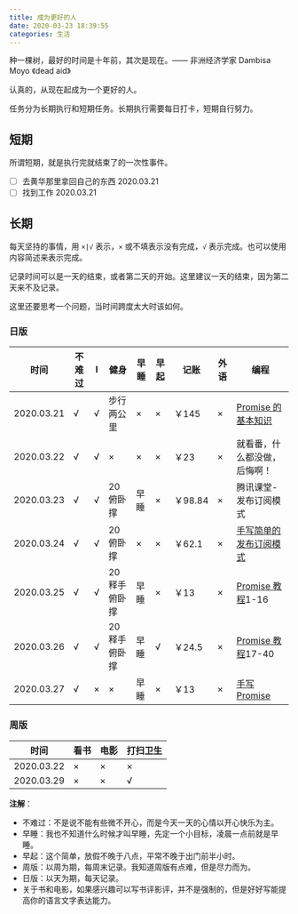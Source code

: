 ```yaml
---
title: 成为更好的人
date: 2020-03-23 18:39:55
categories: 生活
---
```


种一棵树，最好的时间是十年前，其次是现在。—— 非洲经济学家 Dambisa Moyo 《dead aid》

认真的，从现在起成为一个更好的人。

任务分为长期执行和短期任务。长期执行需要每日打卡，短期自行努力。

<!-- more -->

## 短期

所谓短期，就是执行完就结束了的一次性事件。

* [ ] 去黄华那里拿回自己的东西 2020.03.21
* [ ] 找到工作 2020.03.21

## 长期

每天坚持的事情，用 `×|√` 表示，`×` 或不填表示没有完成，`√` 表示完成。也可以使用内容简述来表示完成。

记录时间可以是一天的结束，或者第二天的开始。这里建议一天的结束，因为第二天来不及记录。

这里还要思考一个问题，当时间跨度太大时该如何。

### 日版

| 时间 | 不难过 | l | 健身 | 早睡 | 早起 | 记账 | 外语 | 编程 |
|---|---|---|---|---|---|---|---|---|
| 2020.03.21 | √ | √ | 步行两公里 | × | × | ￥145 | × | [Promise 的基本知识](/2020/03/20/promise/) |
| 2020.03.22 | √ | √ | × | × | × | ￥23 | × | 就看番，什么都没做，后悔啊！ |
| 2020.03.23 | √ | √ | 20 俯卧撑 | 早睡 | × | ￥98.84 | × | 腾讯课堂-发布订阅模式 |
| 2020.03.24 | √ | √ | 20 俯卧撑 | × | × | ￥62.1 | × | [手写简单的发布订阅模式](/2020/03/24/simgle-pubsub/) |
| 2020.03.25 | √ | √ | 20 释手俯卧撑 | 早睡 | × | ￥13 | × | [Promise 教程](https://www.bilibili.com/video/BV1MJ41197Eu)1-16 |
| 2020.03.26 | √ | √ | 20 释手俯卧撑 | 早睡 | √ | ￥24.5 | × | [Promise 教程](https://www.bilibili.com/video/BV1MJ41197Eu)17-40 |
| 2020.03.27 | √ | × | × | 早睡 | × | ￥13 | × | [手写 Promise](/2020/03/26/customize-promise/) |

### 周版

| 时间 | 看书 | 电影 | 打扫卫生 |
|---|---|---|---|
| 2020.03.22 | × | × | × |
| 2020.03.29 | × | × | √ |

**注解**：

* 不难过：不是说不能有些微不开心，而是今天一天的心情以开心快乐为主。
* 早睡：我也不知道什么时候才叫早睡，先定一个小目标，凌晨一点前就是早睡。
* 早起：这个简单，放假不晚于八点，平常不晚于出门前半小时。
* 周版：以周为期，每周末记录。我知道周版有点难，但是尽力而为。
* 日版：以天为期，每天记录。
* 关于书和电影，如果感兴趣可以写书评影评，并不是强制的，但是好好写能提高你的语言文字表达能力。
